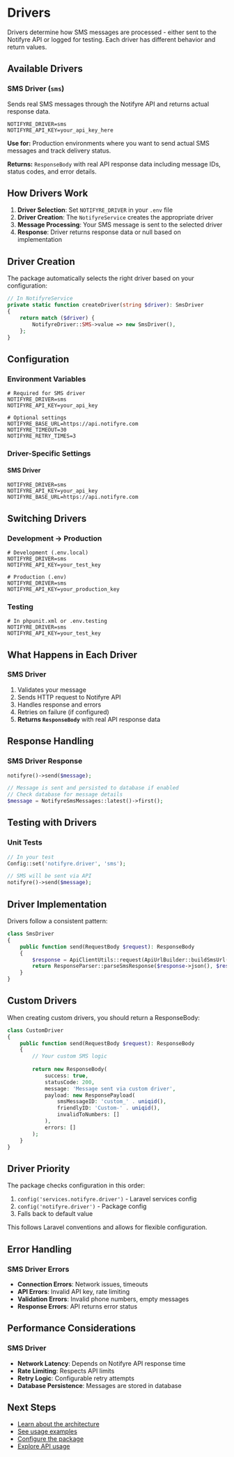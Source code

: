# Drivers

Drivers determine how SMS messages are processed - either sent to the Notifyre API or logged for testing. Each driver
has different behavior and return values.

## Available Drivers

### SMS Driver (`sms`)

Sends real SMS messages through the Notifyre API and returns actual response data.

```env
NOTIFYRE_DRIVER=sms
NOTIFYRE_API_KEY=your_api_key_here
```

**Use for:** Production environments where you want to send actual SMS messages and track delivery status.

**Returns:** `ResponseBody` with real API response data including message IDs, status codes, and error details.

## How Drivers Work

1. **Driver Selection**: Set `NOTIFYRE_DRIVER` in your `.env` file
2. **Driver Creation**: The `NotifyreService` creates the appropriate driver
3. **Message Processing**: Your SMS message is sent to the selected driver
4. **Response**: Driver returns response data or null based on implementation

## Driver Creation

The package automatically selects the right driver based on your configuration:

```php
// In NotifyreService
private static function createDriver(string $driver): SmsDriver
{
    return match ($driver) {
        NotifyreDriver::SMS->value => new SmsDriver(),
    };
}
```

## Configuration

### Environment Variables

```env
# Required for SMS driver
NOTIFYRE_DRIVER=sms
NOTIFYRE_API_KEY=your_api_key

# Optional settings
NOTIFYRE_BASE_URL=https://api.notifyre.com
NOTIFYRE_TIMEOUT=30
NOTIFYRE_RETRY_TIMES=3
```

### Driver-Specific Settings

#### SMS Driver

```env
NOTIFYRE_DRIVER=sms
NOTIFYRE_API_KEY=your_api_key
NOTIFYRE_BASE_URL=https://api.notifyre.com
```

## Switching Drivers

### Development → Production

```env
# Development (.env.local)
NOTIFYRE_DRIVER=sms
NOTIFYRE_API_KEY=your_test_key

# Production (.env)
NOTIFYRE_DRIVER=sms
NOTIFYRE_API_KEY=your_production_key
```

### Testing

```env
# In phpunit.xml or .env.testing
NOTIFYRE_DRIVER=sms
NOTIFYRE_API_KEY=your_test_key
```

## What Happens in Each Driver

### SMS Driver

1. Validates your message
2. Sends HTTP request to Notifyre API
3. Handles response and errors
4. Retries on failure (if configured)
5. **Returns `ResponseBody`** with real API response data

## Response Handling

### SMS Driver Response

```php
notifyre()->send($message);

// Message is sent and persisted to database if enabled
// Check database for message details
$message = NotifyreSmsMessages::latest()->first();
```

## Testing with Drivers

### Unit Tests

```php
// In your test
Config::set('notifyre.driver', 'sms');

// SMS will be sent via API
notifyre()->send($message);
```

## Driver Implementation

Drivers follow a consistent pattern:

```php
class SmsDriver
{
    public function send(RequestBody $request): ResponseBody
    {
        $response = ApiClientUtils::request(ApiUrlBuilder::buildSmsUrl(), $request, 'POST');
        return ResponseParser::parseSmsResponse($response->json(), $response->status());
    }
}
```

## Custom Drivers

When creating custom drivers, you should return a ResponseBody:

```php
class CustomDriver
{
    public function send(RequestBody $request): ResponseBody
    {
        // Your custom SMS logic
        
        return new ResponseBody(
            success: true,
            statusCode: 200,
            message: 'Message sent via custom driver',
            payload: new ResponsePayload(
                smsMessageID: 'custom_' . uniqid(),
                friendlyID: 'Custom-' . uniqid(),
                invalidToNumbers: []
            ),
            errors: []
        );
    }
}
```

## Driver Priority

The package checks configuration in this order:

1. `config('services.notifyre.driver')` - Laravel services config
2. `config('notifyre.driver')` - Package config
3. Falls back to default value

This follows Laravel conventions and allows for flexible configuration.

## Error Handling

### SMS Driver Errors

- **Connection Errors**: Network issues, timeouts
- **API Errors**: Invalid API key, rate limiting
- **Validation Errors**: Invalid phone numbers, empty messages
- **Response Errors**: API returns error status

## Performance Considerations

### SMS Driver

- **Network Latency**: Depends on Notifyre API response time
- **Rate Limiting**: Respects API limits
- **Retry Logic**: Configurable retry attempts
- **Database Persistence**: Messages are stored in database

## Next Steps

- [Learn about the architecture](./ARCHITECTURE.md)
- [See usage examples](./../usage/DIRECT_SMS.md)
- [Configure the package](./../getting-started/CONFIGURATION.md)
- [Explore API usage](./../usage/API.md)
